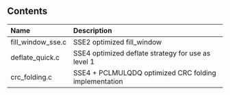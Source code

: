 Contents
--------

|Name|Description|
|:-|:-|
|fill_window_sse.c|SSE2 optimized fill_window|
|deflate_quick.c|SSE4 optimized deflate strategy for use as level 1|
|crc_folding.c|SSE4 + PCLMULQDQ optimized CRC folding implementation|
